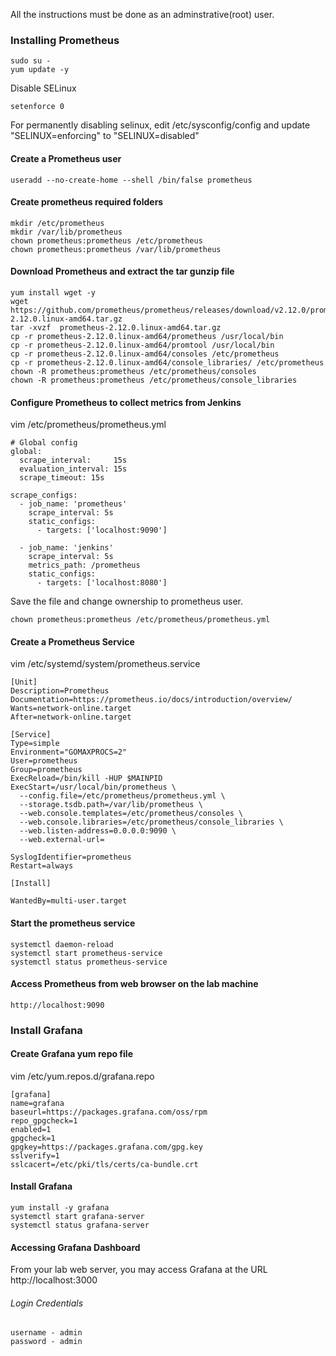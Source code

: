 All the instructions must be done as an adminstrative(root) user.

### Installing Prometheus
```
sudo su -
yum update -y
```

Disable SELinux
```
setenforce 0
```
For permanently disabling selinux, edit /etc/sysconfig/config and update "SELINUX=enforcing" to "SELINUX=disabled"


#### Create a Prometheus user
```
useradd --no-create-home --shell /bin/false prometheus
```

#### Create prometheus required folders
```
mkdir /etc/prometheus
mkdir /var/lib/prometheus
chown prometheus:prometheus /etc/prometheus
chown prometheus:prometheus /var/lib/prometheus
```

#### Download Prometheus and extract the tar gunzip file
```
yum install wget -y
wget https://github.com/prometheus/prometheus/releases/download/v2.12.0/prometheus-2.12.0.linux-amd64.tar.gz
tar -xvzf  prometheus-2.12.0.linux-amd64.tar.gz
cp -r prometheus-2.12.0.linux-amd64/prometheus /usr/local/bin
cp -r prometheus-2.12.0.linux-amd64/promtool /usr/local/bin
cp -r prometheus-2.12.0.linux-amd64/consoles /etc/prometheus
cp -r prometheus-2.12.0.linux-amd64/console_libraries/ /etc/prometheus
chown -R prometheus:prometheus /etc/prometheus/consoles
chown -R prometheus:prometheus /etc/prometheus/console_libraries
```

#### Configure Prometheus to collect metrics from Jenkins

vim /etc/prometheus/prometheus.yml

```
# Global config
global:
  scrape_interval:     15s 
  evaluation_interval: 15s 
  scrape_timeout: 15s  

scrape_configs:
  - job_name: 'prometheus'
    scrape_interval: 5s
    static_configs:
      - targets: ['localhost:9090']

  - job_name: 'jenkins'
    scrape_interval: 5s
    metrics_path: /prometheus
    static_configs:
      - targets: ['localhost:8080']
```

Save the file and change ownership to prometheus user.

```
chown prometheus:prometheus /etc/prometheus/prometheus.yml
```

#### Create a Prometheus Service
vim /etc/systemd/system/prometheus.service

```
[Unit]
Description=Prometheus
Documentation=https://prometheus.io/docs/introduction/overview/
Wants=network-online.target
After=network-online.target

[Service]
Type=simple
Environment="GOMAXPROCS=2"
User=prometheus
Group=prometheus
ExecReload=/bin/kill -HUP $MAINPID
ExecStart=/usr/local/bin/prometheus \
  --config.file=/etc/prometheus/prometheus.yml \
  --storage.tsdb.path=/var/lib/prometheus \
  --web.console.templates=/etc/prometheus/consoles \
  --web.console.libraries=/etc/prometheus/console_libraries \
  --web.listen-address=0.0.0.0:9090 \
  --web.external-url=

SyslogIdentifier=prometheus
Restart=always

[Install]

WantedBy=multi-user.target
```

#### Start the prometheus service
```
systemctl daemon-reload
systemctl start prometheus-service
systemctl status prometheus-service
```

#### Access Prometheus from web browser on the lab machine
```
http://localhost:9090
```

### Install Grafana

#### Create Grafana yum repo file
vim /etc/yum.repos.d/grafana.repo
```
[grafana]
name=grafana
baseurl=https://packages.grafana.com/oss/rpm
repo_gpgcheck=1
enabled=1
gpgcheck=1
gpgkey=https://packages.grafana.com/gpg.key
sslverify=1
sslcacert=/etc/pki/tls/certs/ca-bundle.crt
```

#### Install Grafana
```
yum install -y grafana
systemctl start grafana-server
systemctl status grafana-server
```

#### Accessing Grafana Dashboard
From your lab web server, you may access Grafana at the URL http://localhost:3000

###### Login Credentials
```
username - admin
password - admin
```
